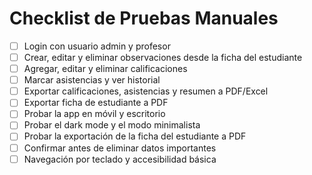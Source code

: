 # Checklist de Pruebas Manuales

- [ ] Login con usuario admin y profesor
- [ ] Crear, editar y eliminar observaciones desde la ficha del estudiante
- [ ] Agregar, editar y eliminar calificaciones
- [ ] Marcar asistencias y ver historial
- [ ] Exportar calificaciones, asistencias y resumen a PDF/Excel
- [ ] Exportar ficha de estudiante a PDF
- [ ] Probar la app en móvil y escritorio
- [ ] Probar el dark mode y el modo minimalista
- [ ] Probar la exportación de la ficha del estudiante a PDF
- [ ] Confirmar antes de eliminar datos importantes
- [ ] Navegación por teclado y accesibilidad básica 